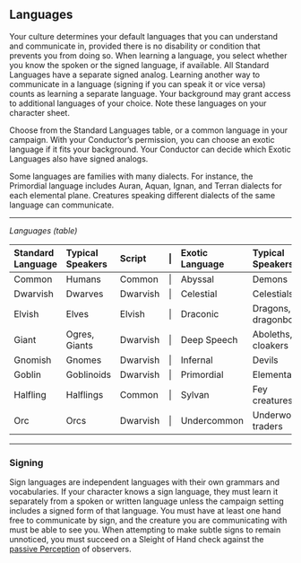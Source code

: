 ## Languages

Your culture determines your default languages that you can understand and communicate in, provided there is no disability or condition that prevents you from doing so.
When learning a language, you select whether you know the spoken or the signed language, if available.
All Standard Languages have a separate signed analog.
Learning another way to communicate in a language (signing if you can speak it or vice versa) counts as learning a separate language.
Your background may grant access to additional languages of your choice.
Note these languages on your character sheet.

Choose from the Standard Languages table, or a common language in your campaign.
With your Conductor’s permission, you can choose an exotic language if it fits your background. Your Conductor can decide which Exotic Languages also have signed analogs.

Some languages are families with many dialects.
For instance, the Primordial language includes Auran, Aquan, Ignan, and Terran dialects for each elemental plane.
Creatures speaking different dialects of the same language can communicate.

___
<!-- markdownlint-disable-next-line no-emphasis-as-heading -->
_Languages (table)_

| Standard Language | Typical Speakers | Script   | \| | Exotic Language | Typical Speakers    | Script    |
|:------------------|:-----------------|:---------|:--:|:----------------|:--------------------|:----------|
| Common            | Humans           | Common   | \| | Abyssal         | Demons              | Infernal  |
| Dwarvish          | Dwarves          | Dwarvish | \| | Celestial       | Celestials          | Celestial |
| Elvish            | Elves            | Elvish   | \| | Draconic        | Dragons, dragonborn | Draconic  |
| Giant             | Ogres, Giants    | Dwarvish | \| | Deep Speech     | Aboleths, cloakers  | –         |
| Gnomish           | Gnomes           | Dwarvish | \| | Infernal        | Devils              | Infernal  |
| Goblin            | Goblinoids       | Dwarvish | \| | Primordial      | Elementals          | Dwarvish  |
| Halfling          | Halflings        | Common   | \| | Sylvan          | Fey creatures       | Elvish    |
| Orc               | Orcs             | Dwarvish | \| | Undercommon     | Underworld traders  | Elvish    |

___

### Signing
Sign languages are independent languages with their own grammars and vocabularies.
If your character knows a sign language, they must learn it separately from a spoken or written language unless the campaign setting includes a signed form of that language.
You must have at least one hand free to communicate by sign, and the creature you are communicating with must be able to see you.
When attempting to make subtle signs to remain unnoticed, you must succeed on a Sleight of Hand check against the [passive Perception](#Ability_Checks_passive_checks) of observers.
